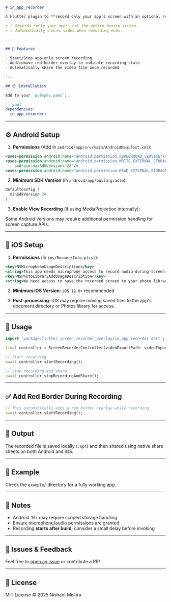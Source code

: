 ````markdown
# in_app_recorder

A Flutter plugin to **record only your app’s screen with an optional red border overlay**, save it locally, and share the recorded video via native share sheets (social/messaging apps).

> ✅ Records *only your app*, not the entire device screen.
> ✅ Automatically shares video when recording ends.

---

## 🧰 Features

- Start/Stop app-only screen recording
- Add/remove red border overlay to indicate recording state
- Automatically share the video file once recorded

---

## 📦 Installation

Add to your `pubspec.yaml`:

```yaml
dependencies:
  in_app_recorder:
````

---

## ⚙️ Android Setup

1. **Permissions** (Add in `android/app/src/main/AndroidManifest.xml`):

```xml
<uses-permission android:name="android.permission.FOREGROUND_SERVICE"/>
<uses-permission android:name="android.permission.WRITE_EXTERNAL_STORAGE"
    android:maxSdkVersion="28"/>
<uses-permission android:name="android.permission.READ_EXTERNAL_STORAGE"/>
```

2. **Minimum SDK Version** (in `android/app/build.gradle`):

```gradle
defaultConfig {
  minSdkVersion 24
}
```

3. **Enable View Recording** (if using MediaProjection internally):

Some Android versions may require additional permission handling for screen capture APIs.

---

## 🍎 iOS Setup

1. **Permissions** (in `ios/Runner/Info.plist`):

```xml
<key>NSMicrophoneUsageDescription</key>
<string>This app needs microphone access to record audio during screen capture.</string>
<key>NSPhotoLibraryAddUsageDescription</key>
<string>We need access to save the recorded screen to your photo library.</string>
```

2. **Minimum iOS Version**: `iOS 12.0+` recommended

3. **Post-processing**: iOS may require moving saved files to the app's document directory or Photos library for access.

---

## 🚀 Usage

```dart
import 'package:flutter_screen_recorder_overlay/in_app_recorder.dart';

final controller = ScreenRecorderController(videoExportPath: videoExportPath, fps:  8, shareMessage: "Hey this is the recorded video", shareVideo: true);

// Start recording
await controller.startRecording();

// Stop recording and share
await controller.stopRecordingAndShare();
```

---

## ✅ Add Red Border During Recording

```dart
// This automatically adds a red border overlay while recording
await controller.startRecording();
```

---

## 📂 Output

The recorded file is saved locally (`.mp4`) and then shared using native share sheets on both Android and iOS.

---

## 📱 Example

Check the `example/` directory for a fully working app.

---

## 🔐 Notes

* Android '9+ may require scoped storage handling
* Ensure microphone/audio permissions are granted
* Recording **starts after build**; consider a small delay before invoking

---

## 💬 Issues & Feedback

Feel free to [open an issue](https://github.com/J-Libraries/flutter_screen_capture/issues) or contribute a PR!

---

## 📝 License

MIT License © 2025 Nishant Mishra

```